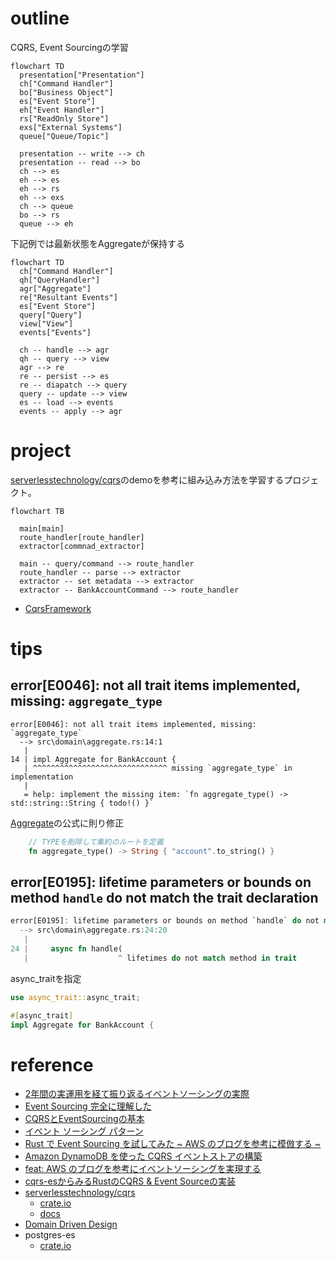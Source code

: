 # outline

CQRS, Event Sourcingの学習

```mermaid
flowchart TD
  presentation["Presentation"]
  ch["Command Handler"]
  bo["Business Object"]
  es["Event Store"]
  eh["Event Handler"]
  rs["ReadOnly Store"]
  exs["External Systems"]
  queue["Queue/Topic"]

  presentation -- write --> ch
  presentation -- read --> bo
  ch --> es
  eh --> es
  eh --> rs
  eh --> exs
  ch --> queue
  bo --> rs
  queue --> eh
```

下記例では最新状態をAggregateが保持する

```mermaid
flowchart TD
  ch["Command Handler"]
  qh["QueryHandler"]
  agr["Aggregate"]
  re["Resultant Events"]
  es["Event Store"]
  query["Query"]
  view["View"]
  events["Events"]

  ch -- handle --> agr
  qh -- query --> view 
  agr --> re
  re -- persist --> es
  re -- diapatch --> query
  query -- update --> view
  es -- load --> events
  events -- apply --> agr
```

# project

[serverlesstechnology/cqrs](https://github.com/serverlesstechnology/cqrs)のdemoを参考に組み込み方法を学習するプロジェクト。

```mermaid
flowchart TB

  main[main]
  route_handler[route_handler]
  extractor[commnad_extractor]

  main -- query/command --> route_handler
  route_handler -- parse --> extractor
  extractor -- set metadata --> extractor
  extractor -- BankAccountCommand --> route_handler
```

+ [CqrsFramework](https://docs.rs/cqrs-es/latest/cqrs_es/struct.CqrsFramework.html)

# tips

## error[E0046]: not all trait items implemented, missing: `aggregate_type`

```
error[E0046]: not all trait items implemented, missing: `aggregate_type`
  --> src\domain\aggregate.rs:14:1
   |
14 | impl Aggregate for BankAccount {
   | ^^^^^^^^^^^^^^^^^^^^^^^^^^^^^^ missing `aggregate_type` in implementation
   |
   = help: implement the missing item: `fn aggregate_type() -> std::string::String { todo!() }`
```

[Aggregate](https://docs.rs/cqrs-es/latest/cqrs_es/trait.Aggregate.html)の公式に則り修正

```rust
    // TYPEを削除して集約のルートを定義
    fn aggregate_type() -> String { "account".to_string() }
```


## error[E0195]: lifetime parameters or bounds on method `handle` do not match the trait declaration

```rust
error[E0195]: lifetime parameters or bounds on method `handle` do not match the trait declaration
  --> src\domain\aggregate.rs:24:20
   |
24 |     async fn handle(
   |                    ^ lifetimes do not match method in trait
```

async_traitを指定

```rust
use async_trait::async_trait;

#[async_trait]
impl Aggregate for BankAccount {
```

# reference

+ [2年間の実運用を経て振り返るイベントソーシングの実際](https://speakerdeck.com/tomohisa/2nian-jian-noshi-yun-yong-wojing-tezhen-rifan-ruibentososingunoshi-ji)
+ [Event Sourcing 完全に理解した](https://zenn.dev/shmi593/articles/56c890962bb807)
+ [CQRSとEventSourcingの基本](https://qiita.com/tuananhhedspibk/items/2ccca018f6d61e086e1c)
+ [イベント ソーシング パターン](https://learn.microsoft.com/ja-jp/azure/architecture/patterns/event-sourcing)
+ [Rust で Event Sourcing を試してみた ~ AWS のブログを参考に模倣する ~](https://zenn.dev/pyama2000/articles/a0f612677b658b)
+ [Amazon DynamoDB を使った CQRS イベントストアの構築](https://aws.amazon.com/jp/blogs/news/build-a-cqrs-event-store-with-amazon-dynamodb/)
+ [feat: AWS のブログを参考にイベントソーシングを実現する](https://github.com/pyama2000/example-cqrs-event-store/pull/7)
+ [cqrs-esからみるRustのCQRS & Event Sourceの実装](https://blog.ymgyt.io/entry/cqrs-rs-reading/)
+ [serverlesstechnology/cqrs](https://github.com/serverlesstechnology/cqrs)
  + [crate.io](https://crates.io/crates/cqrs-es)
  + [docs](https://docs.rs/cqrs-es/latest/cqrs_es/)
+ [Domain Driven Design](https://martinfowler.com/tags/domain%20driven%20design.html)
+ postgres-es
  + [crate.io](https://crates.io/crates/postgres-es)